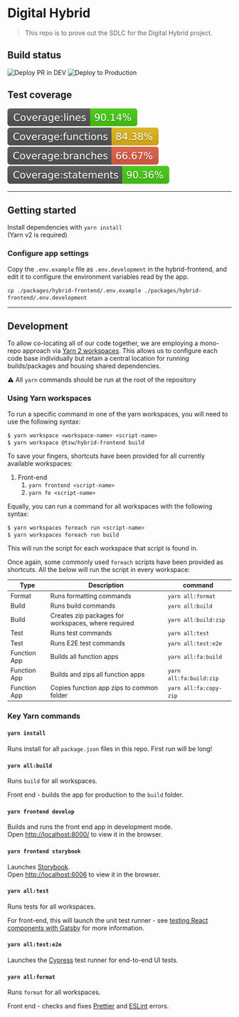 # Digital Hybrid

> This repo is to prove out the SDLC for the Digital Hybrid project.

## Build status

![Deploy PR in DEV](https://github.com/dmwgroup/digital-hybrid/workflows/Deploy%20terraform%20and%20frontend%20to%20PR%20environment/badge.svg)
![Deploy to Production](https://github.com/dmwgroup/digital-hybrid/workflows/Deploy%20all%20the%20way%20to%20the%20PRODUCTION%20environment/badge.svg)

## Test coverage

![Test coverage: lines](./badges/badge-lines.svg)
![Test coverage: functions](./badges/badge-functions.svg)
![Test coverage: branches](./badges/badge-branches.svg)
![Test coverage: statements](./badges/badge-statements.svg)

---

## Getting started

Install dependencies with `yarn install`  
(Yarn v2 is required)

### Configure app settings

Copy the `.env.example` file as `.env.development` in the hybrid-frontend, and edit it to configure the environment variables read by the app.

    cp ./packages/hybrid-frontend/.env.example ./packages/hybrid-frontend/.env.development

---

## Development

To allow co-locating all of our code together, we are employing a mono-repo approach via [Yarn 2 workspaces](https://yarnpkg.com/features/workspaces). This allows us to configure each code base individually but retain a central location for running builds/packages and housing shared dependencies.

:warning: All `yarn` commands should be run at the root of the repository

### Using Yarn workspaces

To run a specific command in one of the yarn workspaces, you will need to use the following syntax:

```
$ yarn workspace <workspace-name> <script-name>
$ yarn workspace @tsw/hybrid-frontend build
```

To save your fingers, shortcuts have been provided for all currently available workspaces:

1. Front-end
   1. `yarn frontend <script-name>`
   1. `yarn fe <script-name>`

Equally, you can run a command for all workspaces with the following syntax:

```
$ yarn workspaces foreach run <script-name>
$ yarn workspaces foreach run build
```

This will run the script for each workspace that script is found in.

Once again, some commonly used `foreach` scripts have been provided as shortcuts. All the below will run the script in every workspace:

| Type         | Description                                         | command                 |
| ------------ | --------------------------------------------------- | ----------------------- |
| Format       | Runs formatting commands                            | `yarn all:format`       |
| Build        | Runs build commands                                 | `yarn all:build`        |
| Build        | Creates zip packages for workspaces, where required | `yarn all:build:zip`    |
| Test         | Runs test commands                                  | `yarn all:test`         |
| Test         | Runs E2E test commands                              | `yarn all:test:e2e`     |
| Function App | Builds all function apps                            | `yarn all:fa:build`     |
| Function App | Builds and zips all function apps                   | `yarn all:fa:build:zip` |
| Function App | Copies function app zips to common folder           | `yarn all:fa:copy-zip`  |

### Key Yarn commands

#### `yarn install`

Runs install for all `package.json` files in this repo. First run will be long!

#### `yarn all:build`

Runs `build` for all workspaces.

Front end - builds the app for production to the `build` folder.

#### `yarn frontend develop`

Builds and runs the front end app in development mode.  
Open [http://localhost:8000/](http://localhost:8000/) to view it in the browser.

#### `yarn frontend storybook`

Launches [Storybook](https://storybook.js.org/).  
Open [http://localhost:6006](http://localhost:6006) to view it in the browser.

#### `yarn all:test`

Runs tests for all workspaces.

For front-end, this will launch the unit test runner - see [testing React components with Gatsby](https://www.gatsbyjs.com/docs/how-to/testing/testing-react-components/) for more information.

#### `yarn all:test:e2e`

Launches the [Cypress](https://www.cypress.io/) test runner for end-to-end UI tests.

#### `yarn all:format`

Runs `format` for all workspaces.

Front end - checks and fixes [Prettier](https://prettier.io/) and [ESLint](https://eslint.org/) errors.
